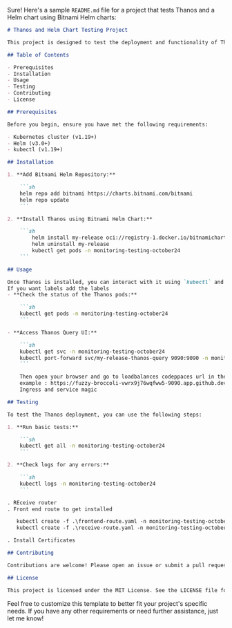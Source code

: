 Sure! Here's a sample `README.md` file for a project that tests Thanos and a Helm chart using Bitnami Helm charts:

```markdown
# Thanos and Helm Chart Testing Project

This project is designed to test the deployment and functionality of Thanos using Bitnami Helm charts.

## Table of Contents

- Prerequisites
- Installation
- Usage
- Testing
- Contributing
- License

## Prerequisites

Before you begin, ensure you have met the following requirements:

- Kubernetes cluster (v1.19+)
- Helm (v3.0+)
- kubectl (v1.19+)

## Installation

1. **Add Bitnami Helm Repository:**

    ```sh
    helm repo add bitnami https://charts.bitnami.com/bitnami
    helm repo update
    ```

2. **Install Thanos using Bitnami Helm Chart:**

    ```sh
        helm install my-release oci://registry-1.docker.io/bitnamicharts/thanos --values .\values.yaml --namespace monitoring-testing-october24
        helm uninstall my-release 
        kubectl get pods -n monitoring-testing-october24
    ```

## Usage

Once Thanos is installed, you can interact with it using `kubectl` and Helm commands. For example:
If you want labels add the labels
- **Check the status of the Thanos pods:**

    ```sh
    kubectl get pods -n monitoring-testing-october24
    ```

- **Access Thanos Query UI:**

    ```sh
    kubectl get svc -n monitoring-testing-october24
    kubectl port-forward svc/my-release-thanos-query 9090:9090 -n monitoring-testing-october24
    ```

    Then open your browser and go to loadbalances codeppaces url in the ports
    example : https://fuzzy-broccoli-vwrx9j76wqfww5-9090.app.github.dev/stores
    Ingress and service magic

## Testing

To test the Thanos deployment, you can use the following steps:

1. **Run basic tests:**

    ```sh
    kubectl get all -n monitoring-testing-october24
    ```

2. **Check logs for any errors:**

    ```sh
    kubectl logs -n monitoring-testing-october24
    ```

. REceive router
. Front end route to get installed

   kubectl create -f .\frontend-route.yaml -n monitoring-testing-october24
   kubectl create -f .\receive-route.yaml -n monitoring-testing-october24

. Install Certificates

## Contributing

Contributions are welcome! Please open an issue or submit a pull request for any improvements or bug fixes.

## License

This project is licensed under the MIT License. See the LICENSE file for details.
```

Feel free to customize this template to better fit your project's specific needs. If you have any other requirements or need further assistance, just let me know!

